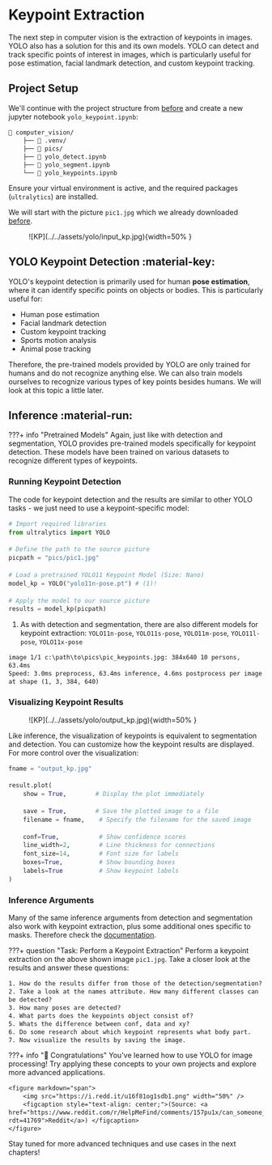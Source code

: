 # Keypoint Extraction

The next step in computer vision is the extraction of keypoints in images. YOLO also has a solution for this and its own models. 
YOLO can detect and track specific points of interest in images, which is particularly useful for pose estimation, facial landmark detection, and custom keypoint tracking.

## Project Setup

We'll continue with the project structure from [before](detection.md#project-setup) and create a new jupyter notebook `yolo_keypoint.ipynb`:

```hl_lines="6"
📁 computer_vision/
    ├── 📁 .venv/
    ├── 📁 pics/
    ├── 📄 yolo_detect.ipynb
    ├── 📄 yolo_segment.ipynb
    └── 📄 yolo_keypoints.ipynb
```

Ensure your virtual environment is active, and the required packages (`ultralytics`) are installed.

We will start with the picture `pic1.jpg` which we already downloaded [before](detection.md#project-setup). 

<figure markdown="span"> ![KP](../../assets/yolo/input_kp.jpg){width=50% } </figure>


## YOLO Keypoint Detection :material-key:

YOLO's keypoint detection is primarily used for human **pose estimation**, where it can identify specific points on objects or bodies. This is particularly useful for:

- Human pose estimation
- Facial landmark detection
- Custom keypoint tracking
- Sports motion analysis
- Animal pose tracking

Therefore, the pre-trained models provided by YOLO are only trained for humans and do not recognize anything else. We can also train models ourselves to recognize various types of key points besides humans. We will look at this topic a little later. 

## Inference :material-run:

???+ info "Pretrained Models"
    Again, just like with detection and segmentation, YOLO provides pre-trained models specifically for keypoint detection. These models have been trained on various datasets to recognize different types of keypoints.

### Running Keypoint Detection

The code for keypoint detection and the results are similar to other YOLO tasks - we just need to use a keypoint-specific model:

```python
# Import required libraries
from ultralytics import YOLO

# Define the path to the source picture
picpath = "pics/pic1.jpg"

# Load a pretrained YOLO11 Keypoint Model (Size: Nano)
model_kp = YOLO("yolo11n-pose.pt") # (1)!

# Apply the model to our source picture
results = model_kp(picpath)
```

1. As with detection and segmentation, there are also different models for keypoint extraction: `YOLO11n-pose`, `YOLO11s-pose`, `YOLO11m-pose`, `YOLO11l-pose`, `YOLO11x-pose`

```title=">>> Output"
image 1/1 c:\path\to\pics\pic_keypoints.jpg: 384x640 10 persons, 63.4ms
Speed: 3.0ms preprocess, 63.4ms inference, 4.6ms postprocess per image at shape (1, 3, 384, 640)
```

### Visualizing Keypoint Results

<figure markdown="span"> ![KP](../../assets/yolo/output_kp.jpg){width=50% } </figure>

Like inference, the visualization of keypoints is equivalent to segmentation and detection.
You can customize how the keypoint results are displayed. For more control over the visualization:

```python
fname = "output_kp.jpg"

result.plot(
    show = True,        # Display the plot immediately

    save = True,        # Save the plotted image to a file
    filename = fname,    # Specify the filename for the saved image

    conf=True,           # Show confidence scores
    line_width=2,        # Line thickness for connections
    font_size=14,        # Font size for labels
    boxes=True,          # Show bounding boxes
    labels=True          # Show keypoint labels
)
```

### Inference Arguments
Many of the same inference arguments from detection and segmentation also work with keypoint extraction, plus some additional ones specific to masks. Therefore check the [documentation](https://docs.ultralytics.com/modes/predict/#inference-arguments).


???+ question "Task: Perform a Keypoint Extraction"
    Perform a keypoint extraction on the above shown image `pic1.jpg`. Take a closer look at the results and answer these questions:

    1. How do the results differ from those of the detection/segmentation?
    2. Take a look at the names attribute. How many different classes can be detected?
    3. How many poses are detected?
    4. What parts does the keypoints object consist of?
    5. Whats the difference between conf, data and xy?
    6. Do some research about which keypoint represents what body part. 
    7. Now visualize the results by saving the image. 


???+ info "🎉 Congratulations"
    You've learned how to use YOLO for image processing! Try applying these concepts to your own projects and explore more advanced applications.

    <figure markdown="span">
        <img src="https://i.redd.it/u16f81og1sdb1.png" width="50%" />
        <figcaption style="text-align: center;">(Source: <a href="https://www.reddit.com/r/HelpMeFind/comments/157pu1x/can_someone_help_me_find_the_original_of_this_i/?rdt=41769">Reddit</a>) </figcaption>
    </figure>

Stay tuned for more advanced techniques and use cases in the next chapters!